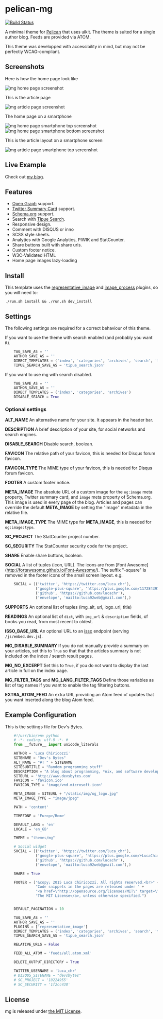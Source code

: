 pelican-mg
==========

[![Build Status](https://travis-ci.org/Lucas-C/pelican-mg.svg?branch=master)](https://travis-ci.org/Lucas-C/pelican-mg)

A minimal theme for [Pelican](http://blog.getpelican.com/) that uses uikit.
The theme is suited for a single author blog. Feeds are provided via ATOM.

This theme was developped with accessibility in mind, but may not be perfectly WCAG-compliant.


Screenshots
--------------

Here is how the home page look like

![mg home page screenshot](https://raw.githubusercontent.com/lucachr/pelican-mg/master/home-page-screenshot.png)

This is the article page

![mg article page screenshot](https://raw.githubusercontent.com/lucachr/pelican-mg/master/article-screenshot.png)

The home page on a smartphone

![mg home page smartphone top screenshot](https://github.com/lucachr/pelican-mg/blob/master/home-page-smartphone-top.png)
![mg home page smartphone bottom screenshot](https://github.com/lucachr/pelican-mg/blob/master/home-page-smartphone-bottom.png)

This is the article layout on a smartphone screen

![mg article page smartphone top screenshot](https://raw.githubusercontent.com/lucachr/pelican-mg/master/article-page-smartphone-top.png)

Live Example
--------------
Check out [my blog](https://chezsoi.org/lucas).

Features
--------------

* [Open Graph](http://ogp.me) support.
* [Twitter Summary Card](https://dev.twitter.com/cards/types/summary) support.
* [Schema.org](http://schema.org) support.
* Search with [Tipue Search](http://www.tipue.com/search).
* Responsive design.
* Comment with DISQUS or inno
* SCSS style sheets.
* Analytics with Google Analytics, PIWIK and StatCounter.
* Share buttons built with share urls.
* Custom footer notice.
* W3C-Validated HTML
* Home page images lazy-loading

Install
-------
This template uses the [representative_image](https://github.com/getpelican/pelican-plugins/tree/master/representative_image) and [image_process](https://github.com/getpelican/pelican-plugins/tree/master/image_process) plugins, so you will need to:

    ./run.sh install && ./run.sh dev_install


Settings
--------------

The following settings are required for a correct behaviour of this theme.

If you want to use the theme with search enabled (and probably you want it).

```python
    TAG_SAVE_AS = ''
    AUTHOR_SAVE_AS = ''
    DIRECT_TEMPLATES = ('index', 'categories', 'archives', 'search', 'tipue_search')
    TIPUE_SEARCH_SAVE_AS = 'tipue_search.json'
```

If you want to use mg with search disabled.

```python
    TAG_SAVE_AS = ''
    AUTHOR_SAVE_AS = ''
    DIRECT_TEMPLATES = ('index', 'categories', 'archives')
    DISABLE_SEARCH = True
```

### Optional settings

**ALT_NAME**
An alternative name for your site. It appears in the header bar.

**DESCRIPTION**
A brief description of your site, for social networks and search engines.

**DISABLE_SEARCH**
Disable search, boolean.

**FAVICON**
The relative path of your favicon, this is needed for Disqus forum favicon.

**FAVICON_TYPE**
The MIME type of your favicon, this is needed for Disqus forum favicon.

**FOOTER**
A custom footer notice.

**META_IMAGE**
The absolute URL of a custom image for the `og:image` meta property, Twitter
summary card, and `image` meta property of Schema.org. This image is used in
every page of the blog. Articles and pages can override the default
**META_IMAGE** by setting the "image" metadata in the relative file.

**META_IMAGE_TYPE**
The MIME type for **META_IMAGE**, this is needed for `og:image:type`.

**SC_PROJECT**
The StatCounter project number.

**SC_SECURITY**
The StatCounter security code for the project.

**SHARE**
Enable share buttons, boolean.

**SOCIAL**
A list of tuples (icon, URL). The icons are from [Font Awesome]
(http://fortawesome.github.io/Font-Awesome/). The suffix "-square" is removed
in the footer icons of the small screen layout.
e.g.
```python
    SOCIAL = (('twitter', 'https://twitter.com/luca_chr'),
              ('google-plus-square', 'https://plus.google.com/117284397605208270870'),
              ('github', 'https://github.com/lucachr'),
              ('envelope', 'mailto:luca92web@gmail.com'),)
```

**SUPPORTS**
An optional list of tuples (img_alt, url, logo_url, title)

**READINGS**
An optional list of `dict`, with `img_url` & `description` fields, of books you read, from most recent to oldest.

**ISSO_BASE_URL**
An optional URL to an [isso](https://posativ.org/isso/) endpoint (serving `/js/embed.dev.js`).

**MG_DISABLE_SUMMARY**
If you do not manually provide a summary on your articles, set this to `True` so that that the articles summary is not included on the index / search result pages.

**MG_NO_EXCERPT**
Set this to `True`, if you do not want to display the last article in full on the index page.

**MG_FILTER_TAGS** and **MG_LANG_FILTER_TAGS**
Define those variables as list of tag names if you want to enable the tag filtering buttons.

**EXTRA_ATOM_FEED**
An extra URL providing an Atom feed of updates that you want inserted along the blog Atom feed.

Example Configuration
----------------------

This is the settings file for Dev's Bytes.

```python
    #!/usr/bin/env python
    # -*- coding: utf-8 -*- #
    from __future__ import unicode_literals

    AUTHOR = 'Luca Chiricozzi'
    SITENAME = "Dev's Bytes"
    ALT_NAME = "#! " + SITENAME
    SITESUBTITLE = "Random programming stuff"
    DESCRIPTION = "A blog about programming, *nix, and software development."
    SITEURL = 'http://www.devsbytes.com'
    FAVICON = 'favicon.ico'
    FAVICON_TYPE = 'image/vnd.microsoft.icon'

    META_IMAGE = SITEURL + "/static/img/og_logo.jpg"
    META_IMAGE_TYPE = "image/jpeg"

    PATH = 'content'

    TIMEZONE = 'Europe/Rome'

    DEFAULT_LANG = 'en'
    LOCALE = 'en_GB'

    THEME = "themes/mg"

    # Social widget
    SOCIAL = (('twitter', 'https://twitter.com/luca_chr'),
              ('google-plus-square', 'https://plus.google.com/+LucaChiricozzi'),
              ('github', 'https://github.com/lucachr'),
              ('envelope', 'mailto:luca92web@gmail.com'),)

    SHARE = True

    FOOTER = ("&copy; 2015 Luca Chiricozzi. All rights reserved.<br>" +
              "Code snippets in the pages are released under " +
              "<a href=\"http://opensource.org/licenses/MIT\" target=\"_blank\">" +
              "The MIT License</a>, unless otherwise specified.")


    DEFAULT_PAGINATION = 10

    TAG_SAVE_AS = ''
    AUTHOR_SAVE_AS = ''
    PLUGINS = ['representative_image']
    DIRECT_TEMPLATES = ('index', 'categories', 'archives', 'search', 'tipue_search')
    TIPUE_SEARCH_SAVE_AS = 'tipue_search.json'

    RELATIVE_URLS = False

    FEED_ALL_ATOM = 'feeds/all.atom.xml'

    DELETE_OUTPUT_DIRECTORY = True

    TWITTER_USERNAME = 'luca_chr'
    # DISQUS_SITENAME = "devsbytes"
    # SC_PROJECT = '10224955'
    # SC_SECURITY = '1f2cc438'

```

License
---------

mg is released under [the MIT License](http://opensource.org/licenses/MIT).
